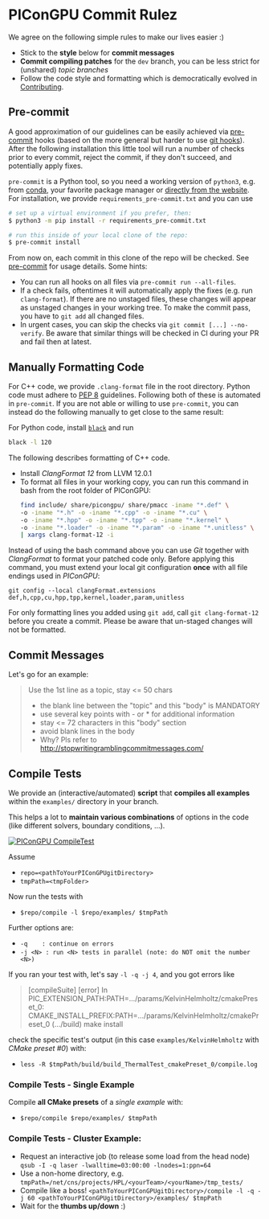 PIConGPU Commit Rulez
=====================

We agree on the following simple rules to make our lives easier :)

- Stick to the **style** below for **commit messages**
- **Commit compiling patches** for the `dev` branch,
  you can be less strict for (unshared) *topic branches*
- Follow the code style and formatting which is democratically evolved in
  [Contributing](https://github.com/ComputationalRadiationPhysics/contributing).

Pre-commit
----------

A good approximation of our guidelines can be easily achieved via [pre-commit](https://pre-commit.com/) hooks (based on
the more general but harder to use [git hooks](https://git-scm.com/docs/githooks)). After the following installation
this little tool will run a number of checks prior to every commit, reject the commit, if they don't succeed, and
potentially apply fixes.

`pre-commit` is a Python tool, so you need a working version of `python3`, e.g. from
[conda](https://docs.conda.io/projects/miniconda/en/latest/miniconda-install.html), your favorite package manager or
[directly from the website](https://www.python.org/downloads/). For installation, we provide
`requirements_pre-commit.txt` and you can use

```bash
# set up a virtual environment if you prefer, then:
$ python3 -m pip install -r requirements_pre-commit.txt

# run this inside of your local clone of the repo:
$ pre-commit install
```

From now on, each commit in this clone of the repo will be checked. See [pre-commit](https://pre-commit.com/) for usage
details. Some hints:

- You can run all hooks on all files via `pre-commit run --all-files`.
- If a check fails, oftentimes it will automatically apply the fixes (e.g. run `clang-format`). If there are no unstaged
  files, these changes will appear as unstaged changes in your working tree. To make the commit pass, you have to `git
  add` all changed files.
- In urgent cases, you can skip the checks via `git commit [...] --no-verify`. Be aware that similar things will be
  checked in CI during your PR and fail then at latest.

Manually Formatting Code
------------------------

For C++ code, we provide `.clang-format` file in the root directory. Python code must adhere to [PEP
8](https://peps.python.org/pep-0008/) guidelines. Following both of these is automated in `pre-commit`. If you are not
able or willing to use `pre-commit`, you can instead do the following manually to get close to the same result:

For Python code, install [`black`](https://pypi.org/project/black/) and run

```bash
black -l 120
```

The following describes formatting of C++ code.

- Install *ClangFormat 12* from LLVM 12.0.1
- To format all files in your working copy, you can run this command in bash from the root folder of PIConGPU:
  ```bash
  find include/ share/picongpu/ share/pmacc -iname "*.def" \
  -o -iname "*.h" -o -iname "*.cpp" -o -iname "*.cu" \
  -o -iname "*.hpp" -o -iname "*.tpp" -o -iname "*.kernel" \
  -o -iname "*.loader" -o -iname "*.param" -o -iname "*.unitless" \
  | xargs clang-format-12 -i
  ```
 
Instead of using the bash command above you can use *Git* together with *ClangFormat* to format your patched code only. 
Before applying this command, you must extend your local git configuration **once** with all file endings used in *PIConGPU*:

```
git config --local clangFormat.extensions def,h,cpp,cu,hpp,tpp,kernel,loader,param,unitless
```

For only formatting lines you added using `git add`, call `git clang-format-12` before you create a commit.
Please be aware that un-staged changes will not be formatted.

Commit Messages
---------------

Let's go for an example:

> Use the 1st line as a topic, stay <= 50 chars
> 
> - the blank line between the "topic" and this "body" is MANDATORY
> - use several key points with - or * for additional information
> - stay <= 72 characters in this "body" section
> - avoid blank lines in the body
> - Why? Pls refer to http://stopwritingramblingcommitmessages.com/


Compile Tests
-------------

We provide an (interactive/automated) **script** that **compiles all examples**
within the `examples/` directory in your branch.

This helps a lot to **maintain various combinations** of options in the code
(like different solvers, boundary conditions, ...).

[![PIConGPU CompileTest](http://img.youtube.com/vi/5b8Xz9nI-hA/0.jpg)](http://www.youtube.com/watch?v=5b8Xz9nI-hA)

Assume
- `repo=<pathToYourPIConGPUgitDirectory>`
- `tmpPath=<tmpFolder>`

Now run the tests with
- `$repo/compile -l $repo/examples/ $tmpPath`

Further options are:
- `-q    : continue on errors`
- `-j <N> : run <N> tests in parallel (note: do NOT omit the number <N>)`

If you ran your test with, let's say `-l -q -j 4`, and you got errors like
>  [compileSuite] [error] In PIC_EXTENSION_PATH:PATH=.../params/KelvinHelmholtz/cmakePreset_0:
>                         CMAKE_INSTALL_PREFIX:PATH=.../params/KelvinHelmholtz/cmakePreset_0
>                         (.../build) make install

check the specific test's output (in this case `examples/KelvinHelmholtz` with
*CMake preset #0*) with:
- `less -R $tmpPath/build/build_ThermalTest_cmakePreset_0/compile.log`


### Compile Tests - Single Example

Compile **all CMake presets** of a *single example* with:
- `$repo/compile $repo/examples/ $tmpPath`


### Compile Tests - Cluster Example:

- Request an interactive job (to release some load from the head node)
  `qsub -I -q laser -lwalltime=03:00:00 -lnodes=1:ppn=64`
- Use a non-home directory, e.g.
  `tmpPath=/net/cns/projects/HPL/<yourTeam>/<yourName>/tmp_tests/`
- Compile like a boss!
  `<pathToYourPIConGPUgitDirectory>/compile -l -q -j 60 <pathToYourPIConGPUgitDirectory>/examples/ $tmpPath`
- Wait for the **thumbs up/down** :)
